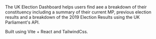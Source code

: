 The UK Election Dashboard helps users find aee a breakdown of their constituency including a summary of their current MP, previous election results and
a breakdown of the 2019 Election Results using the UK Parliament's API. 

Built using Vite + React and TailwindCss.  
